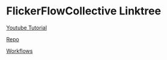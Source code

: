 # FlickerFlowCollective Linktree


[Youtube Tutorial](https://youtu.be/eFzNekhVhmM?si=0hWMdbe4T5K5vJPP)

[Repo](https://github.com/InvisiBug/flowception-linktree)

[Workflows](https://github.com/InvisiBug/flowception-linktree/actions)